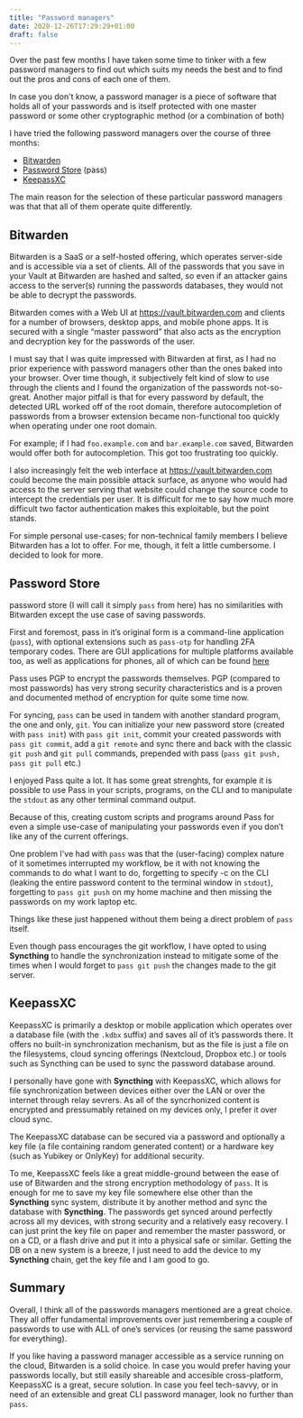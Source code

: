 ```yaml
---
title: "Password managers"
date: 2020-12-26T17:29:29+01:00
draft: false
---
```


Over the past few months I have taken some time to tinker with a few password managers to find out which suits my needs the best and to find out the pros and cons of each one of them.

In case you don't know, a password manager is a piece of software that holds all of your passwords and is itself protected with one master password or some other cryptographic method (or a combination of both)

I have tried the following password managers over the course of three months:

- [Bitwarden](https://bitwarden.com/)
- [Password Store](https://www.passwordstore.org/) (pass)
- [KeepassXC](https://keepassxc.org/)

The main reason for the selection of these particular password managers was that that all of them operate quite differently.

## **Bitwarden**

Bitwarden is a SaaS or a self-hosted offering, which operates server-side and is accessible via a set of clients. All of the passwords that you save in your Vault at Bitwarden are hashed and salted, so even if an attacker gains access to the server(s) running the passwords databases, they would not be able to decrypt the passwords.

Bitwarden comes with a Web UI at https://vault.bitwarden.com and clients for a number of browsers, desktop apps, and mobile phone apps. It is secured with a single “master password” that also acts as the encryption and decryption key for the passwords of the user.

I must say that I was quite impressed with Bitwarden at first, as I had no prior experience with password managers other than the ones baked into your browser. Over time though, it subjectively felt kind of slow to use through the clients and I found the organization of the passwords not-so-great. Another major pitfall is that for every password by default, the detected URL worked off of the root domain, therefore autocompletion of passwords from a browser extension became non-functional too quickly when operating under one root domain.

For example; if I had `foo.example.com` and `bar.example.com` saved, Bitwarden would offer both for autocompletion. This got too frustrating too quickly.

I also increasingly felt the web interface at https://vault.bitwarden.com could become the main possible attack surface, as anyone who would had access to the server serving that website could change the source code to intercept the credentials per user. It is difficult for me to say how much more difficult two factor authentication makes this exploitable, but the point stands.

For simple personal use-cases; for non-technical family members I believe Bitwarden has a lot to offer. For me, though, it felt a little cumbersome. I decided to look for more.

## **Password Store**

password store (I will call it simply `pass` from here) has no similarities with Bitwarden except the use case of saving passwords.

First and foremost, pass in it’s original form is a command-line application (`pass`), with optional extensions such as `pass-otp` for handling 2FA temporary codes. There are GUI applications for multiple platforms available too, as well as applications for phones, all of which can be found [here](https://www.passwordstore.org/#other)

Pass uses PGP to encrypt the passwords themselves. PGP (compared to most passwords) has very strong security characteristics and is a proven and documented method of encryption for quite some time now.

For syncing, `pass` can be used in tandem with another standard program, the one and only, `git`. You can initialize your new password store (created with `pass init`) with `pass git init`, commit your created passwords with `pass git commit`, add a `git remote` and sync there and back with the classic `git push` and `git pull` commands, prepended with pass (`pass git push, pass git pull` etc.)

I enjoyed Pass quite a lot. It has some great strenghts, for example it is possible to use Pass in your scripts, programs, on the CLI and to manipulate the `stdout` as any other terminal command output.

Because of this, creating custom scripts and programs around Pass for even a simple use-case of manipulating your passwords even if you don’t like any of the current offerings.

One problem I've had with `pass` was that the (user-facing) complex nature of it sometimes interrupted my workflow, be it with not knowing the commands to do what I want to do, forgetting to specify -c on the CLI (leaking the entire password content to the terminal window in `stdout`), forgetting to `pass git push` on my home machine and then missing the passwords on my work laptop etc.

Things like these just happened without them being a direct problem of `pass` itself.

Even though pass encourages the git workflow, I have opted to using **Syncthing** to handle the synchronization instead to mitigate some of the times when I would forget to `pass git push` the changes made to the git server.

## **KeepassXC**

KeepassXC is primarily a desktop or mobile application which operates over a database file (with the `.kdbx` suffix) and saves all of it’s passwords there. It offers no built-in synchronization mechanism, but as the file is just a file on the filesystems, cloud syncing offerings (Nextcloud, Dropbox etc.) or tools such as Syncthing can be used to sync the password database around.

I personally have gone with **Syncthing** with KeepassXC, which allows for file synchronization between devices either over the LAN or over the internet through relay sevrers. As all of the syncrhonized content is encrypted and pressumably retained on my devices only, I prefer it over cloud sync.

The KeepassXC database can be secured via a password and optionally a key file (a file containing random generated content) or a hardware key (such as Yubikey or OnlyKey) for additional security.

To me, KeepassXC feels like a great middle-ground between the ease of use of Bitwarden and the strong encryption methodology of `pass`. It is enough for me to save my key file somewhere else other than the **Syncthing** sync system, distribute it by another method and sync the database with **Syncthing**. The passwords get synced around perfectly across all my devices, with strong security and a relatively easy recovery. I can just print the key file on paper and remember the master password, or on a CD, or a flash drive and put it into a physical safe or similar. Getting the DB on a new system is a breeze, I just need to add the device to my **Syncthing** chain, get the key file and I am good to go.

## **Summary**
Overall, I think all of the passwords managers mentioned are a great choice. They all offer fundamental improvements over just remembering a couple of passwords to use with ALL of one’s services (or reusing the same password for everything).

If you like having a password manager accessible as a service running on the cloud, Bitwarden is a solid choice. In case you would prefer having your passwords locally, but still easily shareable and accesible cross-platform, KeepassXC is a great, secure solution. In case you feel tech-savvy, or in need of an extensible and great CLI password manager, look no further than `pass`.
